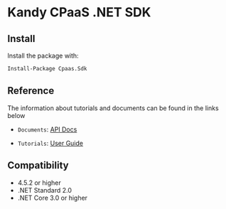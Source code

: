 # Kandy CPaaS .NET SDK

## Install

Install the package with:

```bash
Install-Package Cpaas.Sdk
```

## Reference

The information about tutorials and documents can be found in the links below

* `Documents`: [API Docs](https://kandy-io.github.io/kandy-cpaas-dotnet-sdk/docs)

* `Tutorials`:  [User Guide](https://kandy-io.github.io/kandy-cpaas-dotnet-sdk/tutorials/?KANDY=Kandy&KANDYFQDN=oauth-cpaas.att.com#/GetStarted)

## Compatibility
- 4.5.2 or higher
- .NET Standard 2.0
- .NET Core 3.0 or higher

